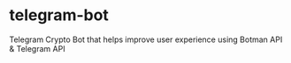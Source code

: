 # telegram-bot
Telegram Crypto Bot that helps improve user experience using Botman API &amp; Telegram API
